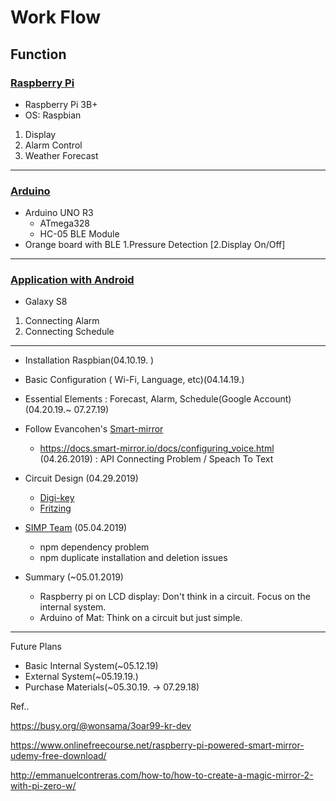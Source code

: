 # Work Flow

## Function

### [Raspberry Pi]()
* Raspberry Pi 3B+
* OS: Raspbian

1. Display
2. Alarm Control
3. Weather Forecast
----
### [Arduino](https://github.com/jeongyoonlee2015/icaps-icaps-d.camp/blob/master/Plan/ArduinoStart.md)
* Arduino UNO R3
    * ATmega328
    * HC-05 BLE Module
* Orange board with BLE
1.Pressure Detection
[2.Display On/Off]

----
### [Application with Android]()
* Galaxy S8
1. Connecting Alarm
2. Connecting Schedule


----
* Installation Raspbian(04.10.19. )
* Basic Configuration ( Wi-Fi, Language, etc)(04.14.19.)
* Essential Elements : Forecast, Alarm, Schedule(Google Account)(04.20.19.~ 07.27.19)
* Follow Evancohen's [Smart-mirror](https://docs.smart-mirror.io/#)
    * https://docs.smart-mirror.io/docs/configuring_voice.html (04.26.2019) : API Connecting Problem / Speach To Text

* Circuit Design (04.29.2019)
    * [Digi-key](https://www.digikey.kr/ko/resources/conversion-calculators/conversion-calculator-resistor-color-code-5-band)
    * [Fritzing](http://fritzing.org/download/)
* [SIMP Team](https://www.youtube.com/watch?v=O3l46ogmgLY) (05.04.2019)
    * npm dependency problem
    * npm duplicate installation and deletion issues

* Summary (~05.01.2019)
    * Raspberry pi on LCD display: Don't think in a circuit. Focus on the internal system.
    * Arduino of Mat: Think on a circuit but just simple.
    
    
------
Future Plans 
* Basic Internal System(~05.12.19)
* External System(~05.19.19.)
* Purchase Materials(~05.30.19. -> 07.29.18)


Ref..

https://busy.org/@wonsama/3oar99-kr-dev

https://www.onlinefreecourse.net/raspberry-pi-powered-smart-mirror-udemy-free-download/

http://emmanuelcontreras.com/how-to/how-to-create-a-magic-mirror-2-with-pi-zero-w/
